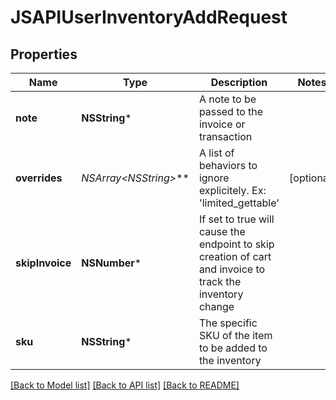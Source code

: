 # JSAPIUserInventoryAddRequest

## Properties
Name | Type | Description | Notes
------------ | ------------- | ------------- | -------------
**note** | **NSString*** | A note to be passed to the invoice or transaction | 
**overrides** | **NSArray&lt;NSString*&gt;*** | A list of behaviors to ignore explicitely.  Ex: &#39;limited_gettable&#39; | [optional] 
**skipInvoice** | **NSNumber*** | If set to true will cause the endpoint to skip creation of cart and invoice to track the inventory change | 
**sku** | **NSString*** | The specific SKU of the item to be added to the inventory | 

[[Back to Model list]](../README.md#documentation-for-models) [[Back to API list]](../README.md#documentation-for-api-endpoints) [[Back to README]](../README.md)


